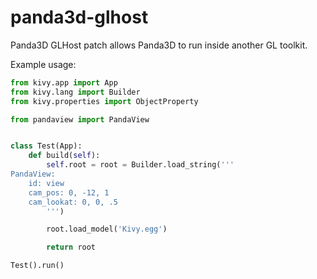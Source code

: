 # panda3d-glhost
Panda3D GLHost patch allows Panda3D to run inside another GL toolkit.

Example usage:

```python
from kivy.app import App
from kivy.lang import Builder
from kivy.properties import ObjectProperty

from pandaview import PandaView


class Test(App):
    def build(self):
        self.root = root = Builder.load_string('''
PandaView:
    id: view
    cam_pos: 0, -12, 1
    cam_lookat: 0, 0, .5
        ''')

        root.load_model('Kivy.egg')

        return root

Test().run()
```
